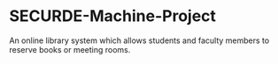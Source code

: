 # SECURDE-Machine-Project
An online library system which allows students and faculty members to reserve books or meeting rooms.
